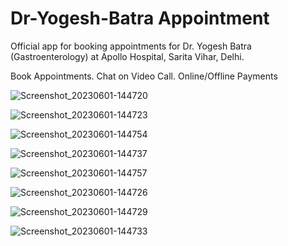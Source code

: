 # Dr-Yogesh-Batra Appointment

Official app for booking appointments for Dr. Yogesh Batra (Gastroenterology) at Apollo Hospital, Sarita Vihar, Delhi.

Book Appointments.
Chat on Video Call.
Online/Offline Payments


![Screenshot_20230601-144720](https://github.com/sachin3618/SpotifyCloneUltra/assets/83819683/20ad3e56-9184-4276-9f86-460f78f4bddd)

![Screenshot_20230601-144723](https://github.com/sachin3618/SpotifyClone/assets/83819683/fb87286c-e6db-4bfe-9b05-8bee2661d2a1)


![Screenshot_20230601-144754](https://github.com/sachin3618/SpotifyClone/assets/83819683/2bd37545-0396-4540-a7a3-69c4a8f1da09)

![Screenshot_20230601-144737](https://github.com/sachin3618/SpotifyClone/assets/83819683/1f7b3622-09e1-4911-932e-f8df69215cca)

![Screenshot_20230601-144757](https://github.com/sachin3618/SpotifyClone/assets/83819683/d4140d41-3323-4224-9f6c-42060198a9e9)



![Screenshot_20230601-144726](https://github.com/sachin3618/SpotifyClone/assets/83819683/7d3953b7-449c-4045-8ad4-cb4a19a2c4ca)


![Screenshot_20230601-144729](https://github.com/sachin3618/SpotifyClone/assets/83819683/e44f266a-bf1a-4180-ae9c-05c57a19f621)




![Screenshot_20230601-144733](https://github.com/sachin3618/SpotifyClone/assets/83819683/4d028fc6-8047-421e-9a7c-181356aa32a4)



